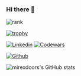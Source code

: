 ### Hi there 👋
![rank](https://github-readme-stats.vercel.app/api?username=mirexdoors&show_icons=true)

[![trophy](https://github-profile-trophy.vercel.app/?username=mTvare6&theme=gruvbox&no-bg=true&no-frame=true&column=3&margin-w=15&margin-h=15)](https://github.com/ryo-ma/github-profile-trophy)

<!-- Your badges -->
[![Linkedin](https://img.shields.io/badge/mikhail-prokudin-520ba117a?style=flat&logo=Linkedin&logoColor=white)](https://www.linkedin.com/in/mikhail-prokudin-520ba117a/)
[![Codewars](https://www.codewars.com/users/mirexdoors/badges/micro)](https://www.codewars.com/users/mirexdoors)

<!-- Profile View Count and GitStats -->
[![Github](https://img.shields.io/badge/-mirexdoors-black?style=flat&labelColor=black&logo=github&logoColor=white)](https://gitstats.me/mirexdoors)

<!-- https://github.com/anuraghazra/github-readme-stats -->
![mirexdoors's GitHub stats](https://github-readme-stats.vercel.app/api?username=mirexdoors&show_icons=true&count_private=true&include_all_commits=true&hide_title=true)
